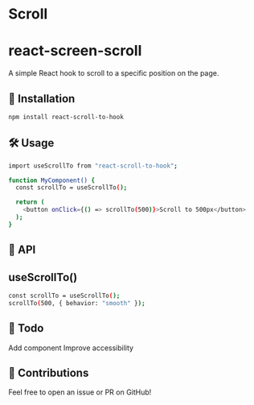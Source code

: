 # Scroll
# react-screen-scroll

A simple React hook to scroll to a specific position on the page.

## 🚀 Installation
```sh
npm install react-scroll-to-hook
```
## 🛠️ Usage

```sh
import useScrollTo from "react-scroll-to-hook";

function MyComponent() {
  const scrollTo = useScrollTo();

  return (
    <button onClick={() => scrollTo(500)}>Scroll to 500px</button>
  );
}
```

## 🔧 API
## useScrollTo()

```sh
const scrollTo = useScrollTo();
scrollTo(500, { behavior: "smooth" });

```

## 📌 Todo
Add <ScrollToButton /> component
Improve accessibility

## 📢 Contributions
Feel free to open an issue or PR on GitHub!